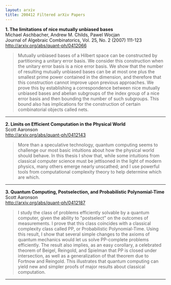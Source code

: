 ```yaml
---
layout: arxiv
title: 200412 Filtered arXiv Papers
---
```


**1.    The limitations of nice mutually unbiased bases**  
Michael Aschbacher, Andrew M. Childs, Pawel Wocjan  
Journal of Algebraic Combinatorics, Vol. 25, No. 2 (2007) 111-123  
http://arxiv.org/abs/quant-ph/0412066  
<blockquote>
<p>
Mutually unbiased bases of a Hilbert space can be constructed by partitioning a unitary error basis. We consider this construction when the unitary error basis is a nice error basis. We show that the number of resulting mutually unbiased bases can be at most one plus the smallest prime power contained in the dimension, and therefore that this construction cannot improve upon previous approaches. We prove this by establishing a correspondence between nice mutually unbiased bases and abelian subgroups of the index group of a nice error basis and then bounding the number of such subgroups. This bound also has implications for the construction of certain combinatorial objects called nets.
</p>
</blockquote>

------

**2.    Limits on Efficient Computation in the Physical World**  
Scott Aaronson  
http://arxiv.org/abs/quant-ph/0412143  
<blockquote>
<p>
More than a speculative technology, quantum computing seems to challenge our most basic intuitions about how the physical world should behave. In this thesis I show that, while some intuitions from classical computer science must be jettisoned in the light of modern physics, many others emerge nearly unscathed; and I use powerful tools from computational complexity theory to help determine which are which.
</p>
</blockquote>

------

**3.    Quantum Computing, Postselection, and Probabilistic Polynomial-Time**  
Scott Aaronson  
http://arxiv.org/abs/quant-ph/0412187  
<blockquote>
<p>
I study the class of problems efficiently solvable by a quantum computer, given the ability to "postselect" on the outcomes of measurements. I prove that this class coincides with a classical complexity class called PP, or Probabilistic Polynomial-Time. Using this result, I show that several simple changes to the axioms of quantum mechanics would let us solve PP-complete problems efficiently. The result also implies, as an easy corollary, a celebrated theorem of Beigel, Reingold, and Spielman that PP is closed under intersection, as well as a generalization of that theorem due to Fortnow and Reingold. This illustrates that quantum computing can yield new and simpler proofs of major results about classical computation.
</p>
</blockquote>

------

